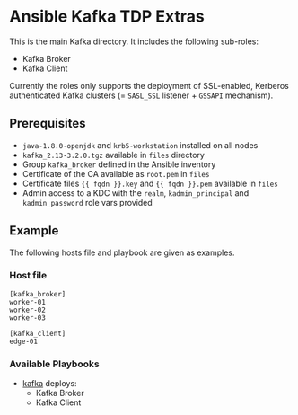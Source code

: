 # Ansible Kafka TDP Extras

This is the main Kafka directory. It includes the following sub-roles:

- Kafka Broker
- Kafka Client

Currently the roles only supports the deployment of SSL-enabled, Kerberos authenticated Kafka clusters (= `SASL_SSL` listener + `GSSAPI` mechanism).

## Prerequisites

- `java-1.8.0-openjdk` and `krb5-workstation` installed on all nodes
- `kafka_2.13-3.2.0.tgz` available in `files` directory
- Group `kafka_broker` defined in the Ansible inventory
- Certificate of the CA available as `root.pem` in `files`
- Certificate files `{{ fqdn }}.key` and `{{ fqdn }}.pem` available in `files`
- Admin access to a KDC with the `realm`, `kadmin_principal` and `kadmin_password` role vars provided

## Example

The following hosts file and playbook are given as examples.

### Host file

```
[kafka_broker]
worker-01
worker-02
worker-03

[kafka_client]
edge-01
```

### Available Playbooks

- [kafka](../../playbooks/kafka.yml) deploys:
  - Kafka Broker
  - Kafka Client
